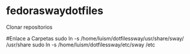 # fedoraswaydotfiles

Clonar repositorios

#Enlace a Carpetas
sudo ln -s /home/luism/dotfilessway/usr/share/sway/ /usr/share
sudo ln -s /home/luism/dotfilessway/etc/sway /etc  
